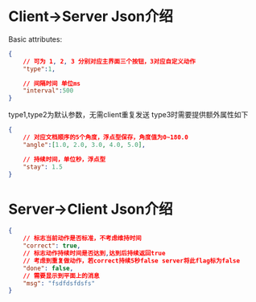# Client->Server Json介绍

Basic attributes:
``` json
{
    // 可为 1, 2, 3 分别对应主界面三个按钮，3对应自定义动作
    "type":1,

    // 间隔时间 单位ms
    "interval":500
}
```

type1,type2为默认参数，无需client重复发送
type3时需要提供额外属性如下
``` json
{
    // 对应文档顺序的5个角度，浮点型保存，角度值为0~180.0
    "angle":[1.0, 2.0, 3.0, 4.0, 5.0],

    // 持续时间，单位秒，浮点型
    "stay": 1.5
}
```


# Server->Client Json介绍
``` json
{
    // 标志当前动作是否标准，不考虑维持时间
    "correct": true,
    // 标志动作持续时间是否达到,达到后持续返回true
    // 考虑到重复做动作，若correct持续5秒false server将此flag标为false
    "done": false,
    // 需要显示到平面上的消息
    "msg": "fsdfdsfdsfs"
}
```